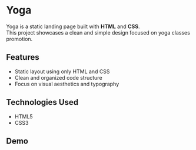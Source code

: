 # Yoga

Yoga is a static landing page built with **HTML** and **CSS**.  
This project showcases a clean and simple design focused on yoga classes promotion.

## Features

- Static layout using only HTML and CSS  
- Clean and organized code structure  
- Focus on visual aesthetics and typography

## Technologies Used

- HTML5  
- CSS3

## Demo


